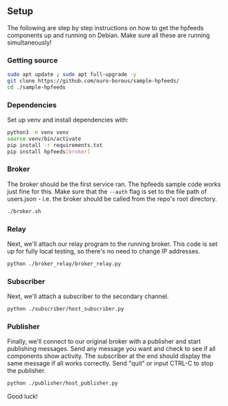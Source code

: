 ## Setup

The following are step by step instructions on how to get the hpfeeds components up and running on Debian. Make sure all these are running simultaneously!

### Getting source

```bash
sudo apt update ; sudo apt full-upgrade -y
git clone https://github.com/ouro-borous/sample-hpfeeds/
cd ./sample-hpfeeds
```

### Dependencies

Set up venv and install dependencies with:

```bash
python3 -m venv venv
source venv/bin/activate
pip install -r requirements.txt
pip install hpfeeds[broker]
```

### Broker

The broker should be the first service ran. The hpfeeds sample code works just fine for this. Make sure that the ```--auth``` flag is set to the file path of users.json - i.e. the broker should be called from the repo's root directory.

```bash
./broker.sh
```

### Relay

Next, we'll attach our relay program to the running broker. This code is set up for fully local testing, so there's no need to change IP addresses.

```bash
python ./broker_relay/broker_relay.py
```

### Subscriber

Next, we'll attach a subscriber to the secondary channel.

```bash 
python ./subscriber/host_subscriber.py
```

### Publisher

Finally, we'll connect to our original broker with a publisher and start publishing messages. Send any message you want and check to see if all components show activity. The subscriber at the end should display the same message if all works correctly. Send "quit" or input CTRL-C to stop the publisher.

```bash
python ./publisher/host_publisher.py
```


Good luck!
